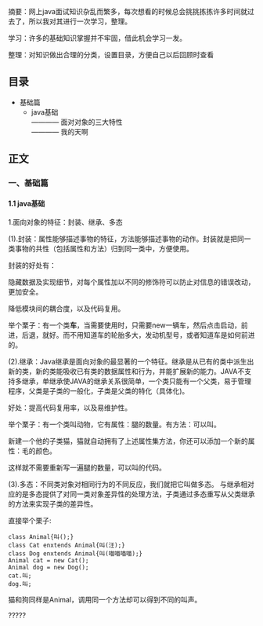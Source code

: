 摘要：网上java面试知识杂乱而繁多，每次想看的时候总会挑挑拣拣许多时间就过去了，所以我对其进行一次学习，整理。  

学习：许多的基础知识掌握并不牢固，借此机会学习一发。  

整理：对知识做出合理的分类，设置目录，方便自己以后回顾时查看  

<h2>目录</h2>

- 基础篇
  - java基础  
      	———— 面对对象的三大特性  
    	———— 我的天啊

<h2>正文</h2> 

<h3 id ='1'>一、基础篇</h3>

<h4>1.1 java基础</h4>

1.面向对象的特征：封装、继承、多态  

(1).封装：属性能够描述事物的特征，方法能够描述事物的动作。封装就是把同一类事物的共性（包括属性和方法）归到同一类中，方便使用。  

封装的好处有：  

隐藏数据及实现细节，对每个属性加以不同的修饰符可以防止对信息的错误改动，更加安全。   

降低模块间的耦合度，以及代码复用。  

举个栗子：有一个类<b>车</b>，当需要使用时，只需要new一辆车，然后点击启动，前进，后退，就好。而不用知道车的轮胎多大，发动机型号，或者知道车是如何前进的。  

(2).继承：Java继承是面向对象的最显著的一个特征。继承是从已有的类中派生出新的类，新的类能吸收已有类的数据属性和行为，并能扩展新的能力。JAVA不支持多继承，单继承使JAVA的继承关系很简单，一个类只能有一个父类，易于管理程序，父类是子类的一般化，子类是父类的特化（具体化)。  

好处：提高代码复用率，以及易维护性。  

举个栗子：有一个类叫动物，它有属性：腿的数量。有方法：可以叫。

新建一个他的子类猫，猫就自动拥有了上述属性集方法，你还可以添加一个新的属性：毛的颜色。

这样就不需要重新写一遍腿的数量，可以叫的代码。  

(3).多态：不同类对象对相同行为的不同反应，我们就把它叫做多态。 与继承相对应的是多态提供了对同一类对象差异性的处理方法，子类通过多态重写从父类继承的方法来实现子类的差异性。  

直接举个栗子:  

    class Animal{叫();}  
    class Cat enxtends Animal{叫(汪);}
    class Dog enxtends Animal{叫(喵喵喵喵);}
    Animal cat = new Cat();
    Animal dog = new Dog();
    cat.叫;
    dog.叫;

猫和狗同样是Animal，调用同一个方法却可以得到不同的叫声。

?????
